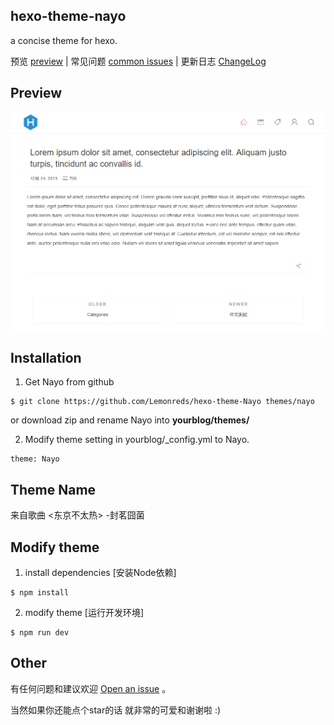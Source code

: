 ## hexo-theme-nayo

a concise theme for hexo.

预览 [preview](https://lemonreds.github.io/) | 常见问题 [common issues](https://lemonreds.github.io/2018/10/01/hexo-theme-nayo/) | 更新日志 [ChangeLog](https://github.com/Lemonreds/hexo-theme-nayo/blob/master/src/Changelog.md)

## Preview

![Where is my image?](https://github.com/Lemonreds/hexo-theme-nayo/blob/master/src/nayo.png)

## Installation 

1. Get Nayo from github 
```
$ git clone https://github.com/Lemonreds/hexo-theme-Nayo themes/nayo
```

or download zip and rename Nayo into **yourblog/themes/**  

2. Modify theme setting in yourblog/_config.yml to Nayo. 

```
theme: Nayo
```

## Theme Name 

来自歌曲 <东京不太热> -封茗囧菌

## Modify theme 

1. install dependencies [安装Node依赖]
```
$ npm install 
```
2. modify theme [运行开发环境]
```
$ npm run dev
```


## Other

有任何问题和建议欢迎 [Open an issue](https://github.com/Lemonreds/hexo-theme-Nayo/issues) 。

当然如果你还能点个star的话 就非常的可爱和谢谢啦 :)